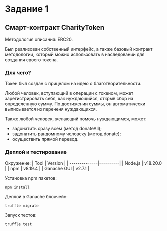 # Задание 1

## Смарт-контракт CharityToken

Методология описания: ERC20.

Был реализован собственный интерфейс, а также базовый контракт методологии, который можно использовать в наследовании для создания своего токена.

### Для чего?

Токен был создан с прицелом на идею о благотворительности.

Любой человек, вступающий в операции с токеном, может зарегистрировать себя, как нуждающийся, открыв сбор на определенную сумму. По достижении суммы, он автоматически выписывается из переченя нуждающихся.

Также любой человек, желающий помочь нуждающимся, может:
- задонатить сразу всем (метод donateAll);
- задонатить рандомному человеку (метод donate);
- осуществить прямой перевод.

### Деплой и тестирование
Окружение:
| Tool          | Version  |
| --------------|----------|
| Node.js       | v18.20.0 |
| npm           | v8.19.4  |
| Ganache GUI   | v2.7.1   |


Установка npm пакетов:
```
npm install
```

Деплой в Ganache блокчейн:
```
truffle migrate
```

Запуск тестов:
```
truffle test
```
